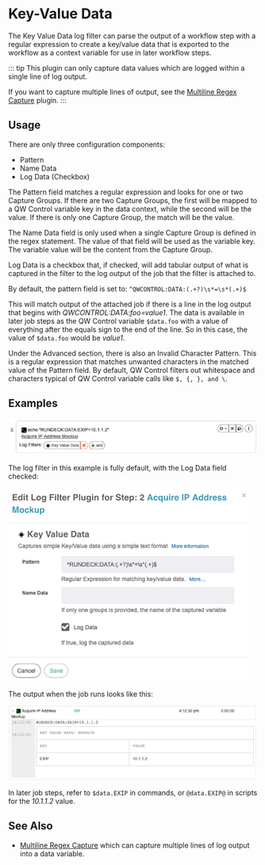 # Key-Value Data

The Key Value Data log filter can parse the output of a workflow step with a regular expression to create a key/value data that is exported to the workflow as a context variable for use in later workflow steps.

::: tip
This plugin can only capture data values which are logged within a single line of log output.

If you want to capture multiple lines of output, see the [Multiline Regex Capture](/en/user-guide/log-filters/multi-line-regex.html#usage) plugin.
:::

## Usage

There are only three configuration components:

- Pattern
- Name Data
- Log Data (Checkbox)

The Pattern field matches a regular expression and looks for one or two Capture Groups. If there are two Capture Groups, the first will be mapped to a QW Control variable key in the data context, while the second will be the value. If there is only one Capture Group, the match will be the value.

The Name Data field is only used when a single Capture Group is defined in the regex statement. The value of that field will be used as the variable key.  The variable value will be the content from the Capture Group.

Log Data is a checkbox that, if checked, will add tabular output of what is captured in the filter to the log output of the job that the filter is attached to.

By default, the pattern field is set to: `^QWCONTROL:DATA:(.+?)\s*=\s*(.+)$`

This will match output of the attached job if there is a line in the log output that begins with _QWCONTROL:DATA:foo=value1_. The data is available in later job steps as the QW Control variable `$data.foo` with a value of everything after the equals sign to the end of the line. So in this case, the value of `$data.foo` would be _value1_.

Under the Advanced section, there is also an Invalid Character Pattern. This is a regular expression that matches unwanted characters in the matched value of the Pattern field. By default, QW Control filters out whitespace and characters typical of QW Control variable calls like `$, {, }, and \`.

## Examples

![logfilter-keyvalue-example1](../../assets/img/logfilter-keyvalue-example1.png)

The log filter in this example is fully default, with the Log Data field checked:

![logfilter-keyvalue-example2](../../assets/img/logfilter-keyvalue-example2.png)

The output when the job runs looks like this:

![logfilter-keyvalue-example3](../../assets/img/logfilter-keyvalue-example3.png)

In later job steps, refer to `$data.EXIP` in commands, or `@data.EXIP@` in scripts for the _10.1.1.2_ value.

## See Also

- [Multiline Regex Capture](/en/user-guide/log-filters/multi-line-regex.html#usage) which can capture multiple lines of log output into a data variable.
